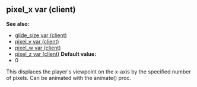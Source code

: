 ## pixel_x var (client)
**See also:**
*   [glide_size var (client)](/ref/client/var/glide_size.md) 
*   [pixel_y var (client)](/ref/client/var/pixel_y.md) 
*   [pixel_w var (client)](/ref/client/var/pixel_w.md) 
*   [pixel_z var (client)](/ref/client/var/pixel_z.md) <!-- -->
**Default value:**
*   0


This displaces the player\'s viewpoint on the x-axis by the
specified number of pixels. Can be animated with the animate() proc.